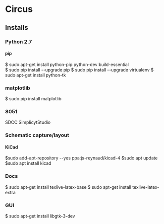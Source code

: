 # Circus

## Installs

### Python 2.7
#### pip           
$ sudo apt-get install python-pip python-dev build-essential      
$ sudo pip install --upgrade pip 
$ sudo pip install --upgrade virtualenv 
$ sudo apt-get install python-tk    
### matplotlib     
$ sudo pip install matplotlib

### 8051
SDCC
SimplicytStudio



### Schematic capture/layout
#### KiCad
$sudo add-apt-repository --yes ppa:js-reynaud/kicad-4
$sudo apt update
$sudo apt install kicad

### Docs
$ sudo apt-get install texlive-latex-base
$ sudo apt-get install texlive-latex-extra

### GUI
$ sudo apt-get install libgtk-3-dev
